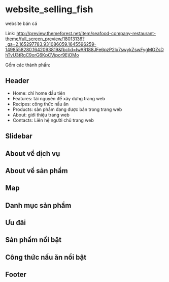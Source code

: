 # website_selling_fish
website bán cá


Link: http://preview.themeforest.net/item/seafood-company-restaurant-theme/full_screen_preview/18013136?_ga=2.165297783.931086059.1645596259-1498558280.1642093819&fbclid=IwAR188JFe6pzP2lo7swykZswFygMOZsDhTvU3tRgC9orG6KpCVipor9EjOMo


Gồm các thành phần:


## Header
- Home: chỉ home đầu tiên
- Features: tài nguyên để xây dựng trang web
- Recipes: công thức nấu ăn
- Products: sản phẩm đang được bán trong trang web
- About: giới thiệu trang web
- Contacts: Liên hệ người chủ trang web

## Slidebar


## About về dịch vụ

## About về sản phẩm

## Map

## Danh mục sản phẩm

## Ưu đãi

## Sản phẩm nổi bật

## Công thức nấu ăn nổi bật

## Footer
